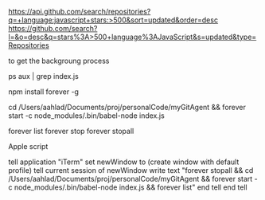 https://api.github.com/search/repositories?q=+language:javascript+stars:>500&sort=updated&order=desc
https://github.com/search?l=&o=desc&q=stars%3A>500+language%3AJavaScript&s=updated&type=Repositories




to get the backgroung process

ps aux | grep index.js


npm install forever -g


cd /Users/aahlad/Documents/proj/personalCode/myGitAgent && forever start -c node_modules/.bin/babel-node index.js

forever list
forever stop <process-id>
forever stopall



Apple script

tell application "iTerm"
	set newWindow to (create window with default profile)
	tell current session of newWindow
		write text "forever stopall && cd /Users/aahlad/Documents/proj/personalCode/myGitAgent && forever start -c node_modules/.bin/babel-node index.js && forever list"
	end tell
end tell

